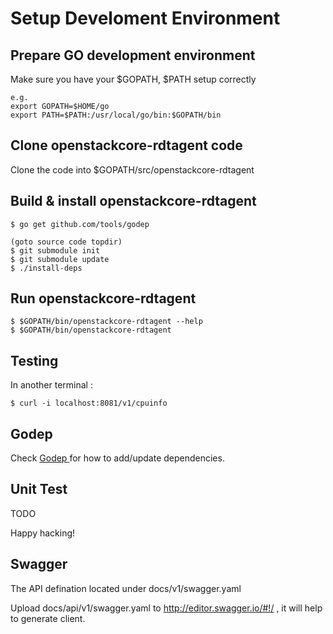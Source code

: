 # Setup Develoment Environment

## Prepare GO development environment

Make sure you have your $GOPATH, $PATH setup correctly

```
e.g.
export GOPATH=$HOME/go
export PATH=$PATH:/usr/local/go/bin:$GOPATH/bin
```

## Clone openstackcore-rdtagent code

Clone the code into $GOPATH/src/openstackcore-rdtagent

## Build & install openstackcore-rdtagent

```
$ go get github.com/tools/godep

(goto source code topdir)
$ git submodule init
$ git submodule update
$ ./install-deps
```

## Run openstackcore-rdtagent

```
$ $GOPATH/bin/openstackcore-rdtagent --help
$ $GOPATH/bin/openstackcore-rdtagent
```


## Testing

In another terminal :

```
$ curl -i localhost:8081/v1/cpuinfo

```


## Godep

Check [ Godep ](https://github.com/tools/godep) for how to add/update dependencies.

## Unit Test

TODO


Happy hacking!

## Swagger

The API defination located under docs/v1/swagger.yaml

Upload docs/api/v1/swagger.yaml to http://editor.swagger.io/#!/ , it will help to generate client.

